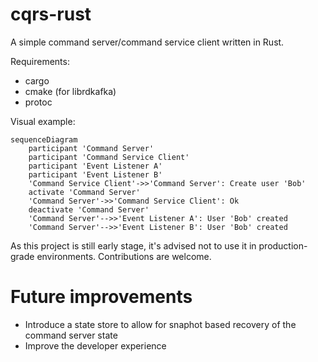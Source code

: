 # cqrs-rust

A simple command server/command service client written in Rust.

Requirements:
* cargo
* cmake (for librdkafka)
* protoc

Visual example:

```mermaid
sequenceDiagram
    participant 'Command Server'
    participant 'Command Service Client'
    participant 'Event Listener A'
    participant 'Event Listener B'
    'Command Service Client'->>'Command Server': Create user 'Bob'
    activate 'Command Server'
    'Command Server'->>'Command Service Client': Ok
    deactivate 'Command Server'
    'Command Server'-->>'Event Listener A': User 'Bob' created
    'Command Server'-->>'Event Listener B': User 'Bob' created
```

As this project is still early stage, it's advised not to use it in production-grade environments. 
Contributions are welcome.

# Future improvements
* Introduce a state store to allow for snaphot based recovery of the command server state
* Improve the developer experience
  

